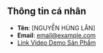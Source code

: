 ## Thông tin cá nhân
- **Tên**: [NGUYỄN HÙNG LÂN]
- **Email**: [email@example.com](hungmo29072003@gmail.com)
- [Link Video Demo Sản Phẩm](https://youtu.be/FDVXB7lh2QY?si=IdDjppNWh8j1qjXH)
